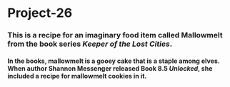 # Project-26
### This is a recipe for an imaginary food item called **Mallowmelt** from the book series _Keeper of the Lost Cities_.
#### In the books, mallowmelt is a gooey cake that is a staple among elves. When author Shannon Messenger released Book 8.5 _Unlocked_, she included a recipe for mallowmelt cookies in it.